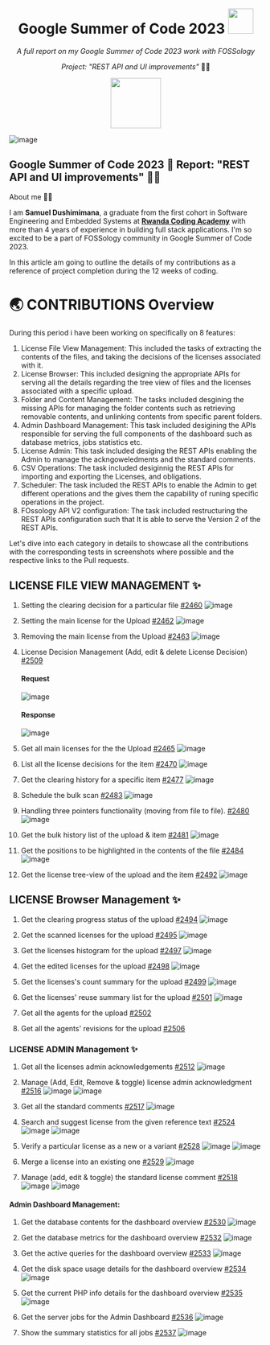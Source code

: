 <h1 align="center">Google Summer of Code 2023 <img src="https://media2.giphy.com/media/KB8MHRUq55wjXVwWyl/source.gif" width="50"></h1>

<p align="center"><i>A full report on my Google Summer of Code 2023 work with FOSSology</i></p>
<p align="center"><i>Project: "REST API and UI improvements" </i>  👨‍💻</p>

<p align="center">
        <img src="https://64.media.tumblr.com/c93f16953341ab06acd12b493659bdee/tumblr_mr68hhmVE11r5ikx8o1_400.gif" width="100">
</p>

![image](https://user-images.githubusercontent.com/66276301/188962690-5869b53c-99bb-4012-b13f-443832568f7e.png)

## Google Summer of Code 2023 🚩 Report: "REST API and UI improvements" 👨‍💻
<!-- 
![ViewCount](https://views.whatilearened.today/views/github/dushimsam/GSoC-2023.svg)
![GitHub](https://img.shields.io/github/followers/dushimsam?style=social)
![Twitter](https://img.shields.io/twitter/follow/dushimsam?style=social)
![GitHub Stars](https://img.shields.io/github/stars/dushimsam/GSoC-2023?style=social) -->

About me 👩‍💻

I am **Samuel Dushimimana**, a graduate from the first cohort in Software Engineering and Embedded Systems at [**Rwanda Coding Academy**](http://rca.ac.rw/) with more than 4 years of experience in building full stack applications. I'm so excited to be a part of FOSSology community in Google Summer of Code 2023.

In this article am going to outline the details of my contributions as a reference of project completion during the 12 weeks of coding.

# 🌏 CONTRIBUTIONS Overview 

During this period i have been working on specifically on 8 features:

  1. License File View Management: This included the tasks of extracting the contents of the files, and taking the decisions of the licenses associated with it.
  2. License Browser: This included designing the appropriate APIs for serving all the details regarding the tree view of files and the licenses associated with a specific upload.
  4. Folder and Content Management: The tasks included desgining the missing APIs for managing the folder contents such as retrieving removable contents, and unlinking contents from specific parent folders.
  5. Admin Dashboard Management: This task included desigining the APIs responsible for serving the full components of the dashboard such as database metrics, jobs statistics etc.
  6. License Admin: This task included desiging the REST APIs enabling the Admin to manage the ackngoweledments and the standard comments.
  7. CSV Operations: The task included desiginnig the REST APIs for importing and exporting the Licenses, and obligations.
  8. Scheduler: The task included the REST APIs to enable the Admin to get different operations and the gives them the capability of runing specific operations in the project. 
  9. FOssology API V2 configuration: The task included restructuring the REST APIs configuration such that It is able to serve the Version 2 of the REST APIs.


Let's dive into each category in details to showcase all the contributions with the corresponding tests in screenshots where possible and the respective links to the Pull requests.

##  LICENSE FILE VIEW MANAGEMENT :sparkles:

1. Setting the clearing decision for a particular file [#2460](https://github.com/fossology/fossology/pull/2460)
   ![image](https://github.com/dushimsam/GSoC-23/assets/66276301/c1dc616c-aa8e-44d1-8990-0be63503a0c5)
   
3. Setting the main license for the Upload [#2462](https://github.com/fossology/fossology/pull/2462)
   ![image](https://github.com/dushimsam/GSoC-23/assets/66276301/d991ebb3-cea3-4fbe-9752-1f7ec22bb112)
   
5. Removing the main license from the Upload [#2463](https://github.com/fossology/fossology/pull/2463)
   ![image](https://github.com/dushimsam/GSoC-23/assets/66276301/cccb6515-6f61-4fe0-9891-c84913cdce40)

6. License Decision Management (Add, edit & delete License Decision) [#2509](https://github.com/fossology/fossology/pull/2509)
   
   #### Request
   ![image](https://github.com/dushimsam/GSoC-23/assets/66276301/36ca30e6-fa56-4dc3-85b1-f360f670b997)
   #### Response
   ![image](https://github.com/dushimsam/GSoC-23/assets/66276301/7b037367-2d55-4fa5-a64c-2a376c19c2ba)

7. Get all main licenses for the the Upload [#2465](https://github.com/fossology/fossology/pull/2465)
   ![image](https://github.com/dushimsam/GSoC-23/assets/66276301/28e261ca-8448-4cc0-b63e-8c48c26622f3)

8. List all the license decisions for the item [#2470](https://github.com/fossology/fossology/pull/2470)
   ![image](https://github.com/dushimsam/GSoC-23/assets/66276301/98c3c925-01ee-4e00-97ef-e05b4a4e69dc)

10. Get the clearing history for a specific item [#2477](https://github.com/fossology/fossology/pull/2477)
   ![image](https://github.com/dushimsam/GSoC-23/assets/66276301/268214a0-2971-408e-b07a-de63c807e0ca)

11. Schedule the bulk scan [#2483](https://github.com/fossology/fossology/pull/2483)
    ![image](https://github.com/dushimsam/GSoC-23/assets/66276301/f964b884-fec9-4968-8c5c-3eef76981bde)

13. Handling three pointers functionality (moving from file to file). [#2480](https://github.com/fossology/fossology/pull/2480)
    ![image](https://github.com/dushimsam/GSoC-23/assets/66276301/2f562371-dc8d-48d8-ac44-c37b387da489)

14. Get the bulk history list of the upload & item [#2481](https://github.com/fossology/fossology/pull/2481)
    ![image](https://github.com/dushimsam/GSoC-23/assets/66276301/bafb2559-6154-4d5a-b613-81561ee998a0)

16. Get the positions to be highlighted in the contents of the file [#2484](https://github.com/fossology/fossology/pull/2484)
    ![image](https://github.com/dushimsam/GSoC-23/assets/66276301/0e1e3ccc-2cb3-4ab1-9d6b-23da04fddbc2)

17. Get the license tree-view of the upload and the item [#2492](https://github.com/fossology/fossology/pull/2492)
    ![image](https://github.com/dushimsam/GSoC-23/assets/66276301/ac8aa9f7-a0f1-4d87-92ad-a695a0fd9021)

##  LICENSE Browser Management :sparkles:

1. Get the clearing progress status of the upload [#2494](https://github.com/fossology/fossology/pull/2494)
    ![image](https://github.com/dushimsam/GSoC-23/assets/66276301/f5e2851e-a90e-49a1-887b-3f82d12d5ea9)

2. Get the scanned licenses for the upload [#2495](https://github.com/fossology/fossology/pull/2495)
    ![image](https://github.com/dushimsam/GSoC-23/assets/66276301/6ad8bd14-2ed0-4580-b76c-7a9f5fabeb8e)

3. Get the licenses histogram for the upload [#2497](https://github.com/fossology/fossology/pull/2497)
    ![image](https://github.com/dushimsam/GSoC-23/assets/66276301/9071acec-18a3-4d95-989e-0d763a334e86)

4. Get the edited licenses for the upload [#2498](https://github.com/fossology/fossology/pull/2498)
   ![image](https://github.com/dushimsam/GSoC-23/assets/66276301/a6fdf2dc-73d0-4a81-a146-a672ba635be9)

5. Get the licenses's count summary for the upload [#2499](https://github.com/fossology/fossology/pull/2499)
   ![image](https://github.com/dushimsam/GSoC-23/assets/66276301/a5a59a4f-d14b-41fa-9bad-b31d8b9c2791)

6. Get the licenses' reuse summary list for the upload [#2501](https://github.com/fossology/fossology/pull/2501)
   ![image](https://github.com/dushimsam/GSoC-23/assets/66276301/42ed7f7f-0469-4ae4-99e0-aec8add43887)

7. Get all the agents for the upload [#2502](https://github.com/fossology/fossology/pull/2502)

8. Get all the agents' revisions for the upload [#2506](https://github.com/fossology/fossology/pull/2506)

###  LICENSE ADMIN Management :sparkles:

1. Get all the licenses admin acknowledgements [#2512](https://github.com/fossology/fossology/pull/2512)
   ![image](https://github.com/dushimsam/GSoC-23/assets/66276301/e7d0dc8c-37f1-4d4c-ac83-343c75a18f1d)

3. Manage (Add, Edit, Remove & toggle) license admin acknowledgment [#2516](https://github.com/fossology/fossology/pull/2516)
   ![image](https://github.com/dushimsam/GSoC-23/assets/66276301/366b748e-e289-45f8-a489-67db12f6ebf0)
   ![image](https://github.com/dushimsam/GSoC-23/assets/66276301/266b2b82-da5d-4783-bb6e-dbc00f9f0b55)

4. Get all the standard comments [#2517](https://github.com/fossology/fossology/pull/2517)
   ![image](https://github.com/dushimsam/GSoC-23/assets/66276301/b005ff6e-6e92-4220-8214-0a55dbe55dff)

5. Search and suggest license from the given reference text [#2524](https://github.com/fossology/fossology/pull/2524)
   ![image](https://github.com/dushimsam/GSoC-23/assets/66276301/271123b1-3595-4d78-b6ef-cd5dd5a2e0c1)
   ![image](https://github.com/dushimsam/GSoC-23/assets/66276301/e1ecc3dd-1b03-454c-8232-4da8680e49c6)

7. Verify a particular license as a new or a variant [#2528](https://github.com/fossology/fossology/pull/2528)
   ![image](https://github.com/dushimsam/GSoC-23/assets/66276301/8ee0e737-b47c-45e1-8461-bf688b7de2b9)
   ![image](https://github.com/dushimsam/GSoC-23/assets/66276301/06a3ca67-74e0-47d8-98f1-b39860827684)

9. Merge a license into an existing one [#2529](https://github.com/fossology/fossology/pull/2529)
    ![image](https://github.com/dushimsam/GSoC-23/assets/66276301/ddd53dcd-b3ce-4564-b60b-3aecbde9c161)

11. Manage (add, edit & toggle) the standard license comment [#2518](https://github.com/fossology/fossology/pull/2518)
   ![image](https://github.com/dushimsam/GSoC-23/assets/66276301/6b10eabe-9cbf-4bec-bb6f-e04edd455491)
   ![image](https://github.com/dushimsam/GSoC-23/assets/66276301/4e198ac6-3545-4035-9941-08f653ace9f8)

#### Admin Dashboard Management:

1. Get the database contents for the dashboard overview [#2530](https://github.com/fossology/fossology/pull/2530)
   ![image](https://github.com/dushimsam/GSoC-23/assets/66276301/4168a413-a3c8-4690-b5db-f1cb20ca6ced)

2. Get the database metrics for the dashboard overview [#2532](https://github.com/fossology/fossology/pull/2532)
   ![image](https://github.com/dushimsam/GSoC-23/assets/66276301/29f28e8b-5514-4169-88dd-eff57eb7d3ab)

3. Get the active queries for the dashboard overview [#2533](https://github.com/fossology/fossology/pull/2533)
   ![image](https://github.com/dushimsam/GSoC-23/assets/66276301/bd6d7964-877e-4fc8-adbb-50748fe329d4)

4. Get the disk space usage details for the dashboard overview [#2534](https://github.com/fossology/fossology/pull/2534)
    ![image](https://github.com/dushimsam/GSoC-23/assets/66276301/7868573f-8cbc-4466-b944-0d60c6caab3d)

5. Get the current PHP info details for the dashboard overview [#2535](https://github.com/fossology/fossology/pull/2535)
   ![image](https://github.com/dushimsam/GSoC-23/assets/66276301/e6f55d9c-00a6-4b81-93f1-282fd20c0d5a)

6. Get the server jobs for the Admin Dashboard [#2536](https://github.com/fossology/fossology/pull/2536)
   ![image](https://github.com/dushimsam/GSoC-23/assets/66276301/d235f31e-59ce-4d86-8db8-b269d5e512e1)

7. Show the summary statistics for all jobs [#2537](https://github.com/fossology/fossology/pull/2537)
   ![image](https://github.com/dushimsam/GSoC-23/assets/66276301/9bf7edab-0a10-4dcc-8433-810f62fd9133)

